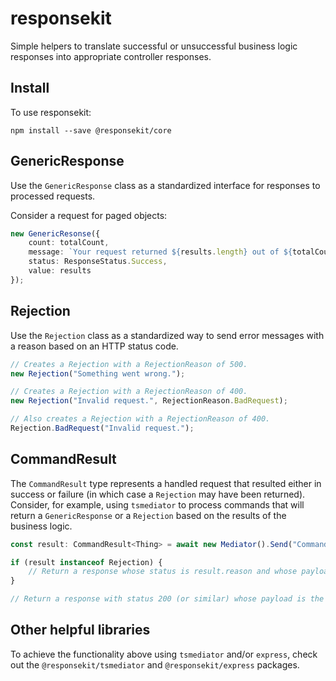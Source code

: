 # responsekit
Simple helpers to translate successful or unsuccessful business logic responses into appropriate controller responses.

## Install
To use responsekit:

```
npm install --save @responsekit/core
```

## GenericResponse
Use the `GenericResponse` class as a standardized interface for responses to processed requests.

Consider a request for paged objects:

```ts
new GenericResonse({
    count: totalCount,
    message: `Your request returned ${results.length} out of ${totalCount} results.`,
    status: ResponseStatus.Success,
    value: results
});
```

## Rejection
Use the `Rejection` class as a standardized way to send error messages with a reason based on an HTTP status code.

```ts
// Creates a Rejection with a RejectionReason of 500.
new Rejection("Something went wrong.");

// Creates a Rejection with a RejectionReason of 400.
new Rejection("Invalid request.", RejectionReason.BadRequest);

// Also creates a Rejection with a RejectionReason of 400.
Rejection.BadRequest("Invalid request.");
```

## CommandResult
The `CommandResult` type represents a handled request that resulted either in success or failure (in which case a `Rejection` may have been returned). Consider, for example, using `tsmediator` to process commands that will return a `GenericResponse` or a `Rejection` based on the results of the business logic.

```ts
const result: CommandResult<Thing> = await new Mediator().Send("CommandHandler", command);

if (result instanceof Rejection) {
    // Return a response whose status is result.reason and whose payload contains result.message.
}

// Return a response with status 200 (or similar) whose payload is the GenericResponse that is the result.
```

## Other helpful libraries
To achieve the functionality above using `tsmediator` and/or `express`, check out the `@responsekit/tsmediator` and `@responsekit/express` packages.